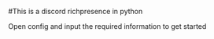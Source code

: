 #This is a discord richpresence in python

Open config and input the required information to get started
